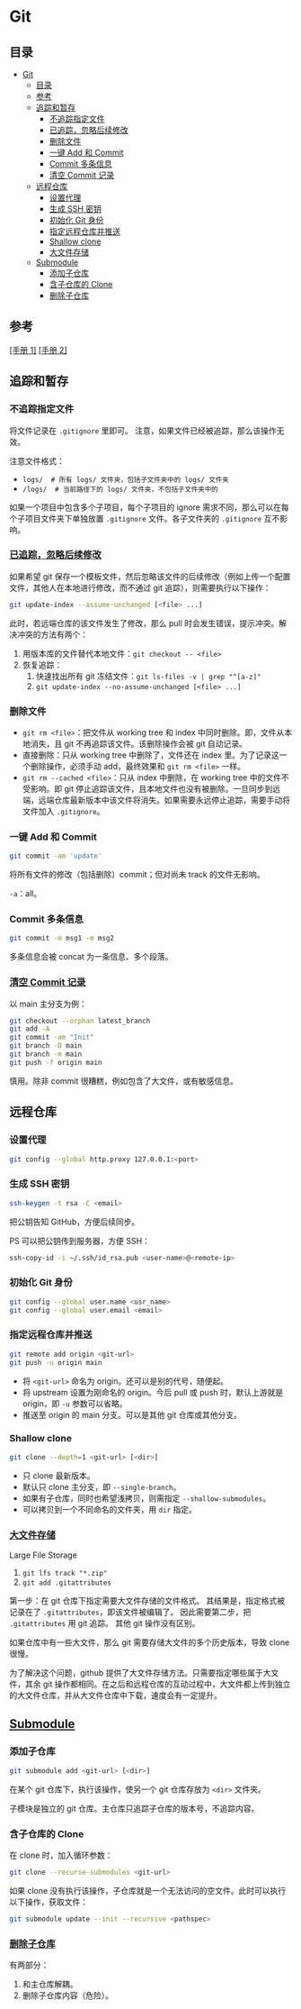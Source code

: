# Git

## 目录

- [Git](#git)
  - [目录](#目录)
  - [参考](#参考)
  - [追踪和暂存](#追踪和暂存)
    - [不追踪指定文件](#不追踪指定文件)
    - [已追踪，忽略后续修改](#已追踪忽略后续修改)
    - [删除文件](#删除文件)
    - [一键 Add 和 Commit](#一键-add-和-commit)
    - [Commit 多条信息](#commit-多条信息)
    - [清空 Commit 记录](#清空-commit-记录)
  - [远程仓库](#远程仓库)
    - [设置代理](#设置代理)
    - [生成 SSH 密钥](#生成-ssh-密钥)
    - [初始化 Git 身份](#初始化-git-身份)
    - [指定远程仓库并推送](#指定远程仓库并推送)
    - [Shallow clone](#shallow-clone)
    - [大文件存储](#大文件存储)
  - [Submodule](#submodule)
    - [添加子仓库](#添加子仓库)
    - [含子仓库的 Clone](#含子仓库的-clone)
    - [删除子仓库](#删除子仓库)

## 参考

[\[手册 1\]](https://git-scm.com/docs) [\[手册 2\]](https://git.wiki.kernel.org/index.php/Main_Page)

## 追踪和暂存

### 不追踪指定文件

将文件记录在 `.gitignore` 里即可。
注意，如果文件已经被追踪，那么该操作无效。

注意文件格式：

- `logs/  # 所有 logs/ 文件夹，包括子文件夹中的 logs/ 文件夹`
- `/logs/  # 当前路径下的 logs/ 文件夹，不包括子文件夹中的`

如果一个项目中包含多个子项目，每个子项目的 ignore 需求不同，那么可以在每个子项目文件夹下单独放置 `.gitignore` 文件。各子文件夹的 `.gitignore` 互不影响。

### [已追踪，忽略后续修改](http://git-scm.com/docs/git-update-index/)

如果希望 git 保存一个模板文件，然后忽略该文件的后续修改（例如上传一个配置文件，其他人在本地进行修改，而不通过 git 追踪），则需要执行以下操作：

```bash
git update-index --assume-unchanged [<file> ...]
```

此时，若远端仓库的该文件发生了修改，那么 pull 时会发生错误，提示冲突。解决冲突的方法有两个：

1. 用版本库的文件替代本地文件：`git checkout -- <file>`
2. 恢复追踪：
   1. 快速找出所有 git 冻结文件：`git ls-files -v | grep "^[a-z]"`
   2. `git update-index --no-assume-unchanged [<file> ...]`

### 删除文件

- `git rm <file>`：把文件从 working tree 和 index 中同时删除。即，文件从本地消失，且 git 不再追踪该文件。该删除操作会被 git 自动记录。
- 直接删除：只从 working tree 中删除了，文件还在 index 里。为了记录这一个删除操作，必须手动 add，最终效果和 `git rm <file>` 一样。
- `git rm --cached <file>`：只从 index 中删除，在 working tree 中的文件不受影响。即 git 停止追踪该文件，且本地文件也没有被删除。一旦同步到远端，远端仓库最新版本中该文件将消失。如果需要永远停止追踪，需要手动将文件加入 `.gitignore`。

### 一键 Add 和 Commit

```bash
git commit -am 'update'
```

将所有文件的修改（包括删除）commit；但对尚未 track 的文件无影响。

`-a`：all。

### Commit 多条信息

```bash
git commit -m msg1 -m msg2
```

多条信息会被 concat 为一条信息、多个段落。

### [清空 Commit 记录](https://stackoverflow.com/questions/13716658/how-to-delete-all-commit-history-in-github)

以 main 主分支为例：

```bash
git checkout --orphan latest_branch
git add -A
git commit -am "Init"
git branch -D main
git branch -m main
git push -f origin main
```

慎用。除非 commit 很糟糕，例如包含了大文件，或有敏感信息。

## 远程仓库

### 设置代理

```bash
git config --global http.proxy 127.0.0.1:<port>
```

### 生成 SSH 密钥

```bash
ssh-keygen -t rsa -C <email>
```

把公钥告知 GitHub，方便后续同步。

PS 可以把公钥传到服务器，方便 SSH：

```bash
ssh-copy-id -i ~/.ssh/id_rsa.pub <user-name>@<remote-ip>
```

### 初始化 Git 身份

```bash
git config --global user.name <usr_name>
git config --global user.email <email>
```

### 指定远程仓库并推送

```bash
git remote add origin <git-url>
git push -u origin main
```

- 将 `<git-url>` 命名为 origin。还可以是别的代号，随便起。
- 将 upstream 设置为刚命名的 origin。今后 pull 或 push 时，默认上游就是 origin，即 `-u` 参数可以省略。
- 推送至 origin 的 main 分支。可以是其他 git 仓库或其他分支。

### Shallow clone

```bash
git clone --depth=1 <git-url> [<dir>]
```

- 只 clone 最新版本。
- 默认只 clone 主分支，即 `--single-branch`。
- 如果有子仓库，同时也希望浅拷贝，则需指定 `--shallow-submodules`。
- 可以拷贝到一个不同命名的文件夹，用 `dir` 指定。

### [大文件存储](https://git-lfs.github.com/)

Large File Storage

1. `git lfs track "*.zip"`
2. `git add .gitattributes`

第一步：在 git 仓库下指定需要大文件存储的文件格式。
其结果是，指定格式被记录在了 `.gitattributes`，即该文件被编辑了。
因此需要第二步，把 `.gitattributes` 用 git 追踪。
其他 git 操作没有区别。

如果仓库中有一些大文件，那么 git 需要存储大文件的多个历史版本，导致 clone 很慢。

为了解决这个问题，github 提供了大文件存储方法。只需要指定哪些属于大文件，其余 git 操作都相同。在之后和远程仓库的互动过程中，大文件都上传到独立的大文件仓库，并从大文件仓库中下载，速度会有一定提升。

## [Submodule](https://git-scm.com/docs/git-submodule)

### 添加子仓库

```bash
git submodule add <git-url> [<dir>]
```

在某个 git 仓库下，执行该操作，使另一个 git 仓库存放为 `<dir>` 文件夹。

子模块是独立的 git 仓库。主仓库只追踪子仓库的版本号，不追踪内容。

### 含子仓库的 Clone

在 clone 时，加入循环参数：

```bash
git clone --recurse-submodules <git-url>
```

如果 clone 没有执行该操作，子仓库就是一个无法访问的空文件。此时可以执行以下操作，获取文件：

```bash
git submodule update --init --recursive <pathspec>
```

### [删除子仓库](https://stackoverflow.com/a/1260982)

有两部分：

1. 和主仓库解耦。
2. 删除子仓库内容（危险）。
